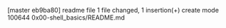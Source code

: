 [master eb9ba80] readme file
 1 file changed, 1 insertion(+)
 create mode 100644 0x00-shell_basics/README.md
